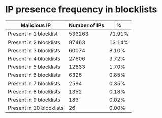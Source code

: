 # IP presence frequency in blocklists
| Malicious IP | Number of IPs | % |
|----|----|----|
| Present in 1 blocklist | 533263 | 71.91% |
| Present in 2 blocklists | 97463 | 13.14% |
| Present in 3 blocklists | 60074 | 8.10% |
| Present in 4 blocklists | 27606 | 3.72% |
| Present in 5 blocklists | 12633 | 1.70% |
| Present in 6 blocklists | 6326 | 0.85% |
| Present in 7 blocklists | 2594 | 0.35% |
| Present in 8 blocklists | 1352 | 0.18% |
| Present in 9 blocklists | 183 | 0.02% |
| Present in 10 blocklists | 26 | 0.00% |
